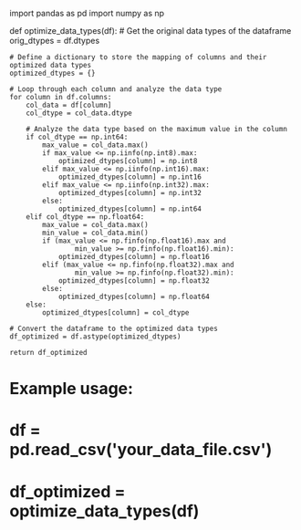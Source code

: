 import pandas as pd
import numpy as np

def optimize_data_types(df):
    # Get the original data types of the dataframe
    orig_dtypes = df.dtypes

    # Define a dictionary to store the mapping of columns and their optimized data types
    optimized_dtypes = {}

    # Loop through each column and analyze the data type
    for column in df.columns:
        col_data = df[column]
        col_dtype = col_data.dtype

        # Analyze the data type based on the maximum value in the column
        if col_dtype == np.int64:
            max_value = col_data.max()
            if max_value <= np.iinfo(np.int8).max:
                optimized_dtypes[column] = np.int8
            elif max_value <= np.iinfo(np.int16).max:
                optimized_dtypes[column] = np.int16
            elif max_value <= np.iinfo(np.int32).max:
                optimized_dtypes[column] = np.int32
            else:
                optimized_dtypes[column] = np.int64
        elif col_dtype == np.float64:
            max_value = col_data.max()
            min_value = col_data.min()
            if (max_value <= np.finfo(np.float16).max and
                    min_value >= np.finfo(np.float16).min):
                optimized_dtypes[column] = np.float16
            elif (max_value <= np.finfo(np.float32).max and
                    min_value >= np.finfo(np.float32).min):
                optimized_dtypes[column] = np.float32
            else:
                optimized_dtypes[column] = np.float64
        else:
            optimized_dtypes[column] = col_dtype

    # Convert the dataframe to the optimized data types
    df_optimized = df.astype(optimized_dtypes)

    return df_optimized

# Example usage:
# df = pd.read_csv('your_data_file.csv')
# df_optimized = optimize_data_types(df)
